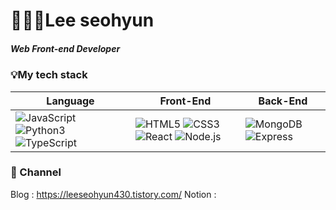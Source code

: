 # 👩🏻‍💻Lee seohyun
##### Web Front-end Developer

### 💡My tech stack

  
|Language|Front-End|Back-End|
|---|---|---|
|<img alt="JavaScript" src="http://img.shields.io/badge/JavaScript-F7DF1E.svg?&style=flat-square&logo=JavaScript&logoColor=black"/> <img alt="Python3" src="http://img.shields.io/badge/Python-3776AB.svg?&style=flat-square&logo=Python&logoColor=white"/> <img alt="TypeScript" src="http://img.shields.io/badge/TypeScript-3178C6.svg?&style=flat-square&logo=TypeScript&logoColor=white"/>|<img alt="HTML5" src="http://img.shields.io/badge/HTML5-E34F26.svg?&style=flat-square&logo=HTML5&logoColor=white"/> <img alt="CSS3" src="http://img.shields.io/badge/CSS3-1572B6.svg?&style=flat-square&logo=CSS3&logoColor=white"/> <img alt="React" src="http://img.shields.io/badge/React-61DAFB.svg?&style=flat-square&logo=React&logoColor=black"/> <img alt="Node.js" src="http://img.shields.io/badge/Node.js-339933.svg?&style=flat-square&logo=Node.js&logoColor=white"/> |<img alt="MongoDB" src="http://img.shields.io/badge/MongoDB-47A248.svg?&style=flat-square&logo=MongoDB&logoColor=white"/> <img alt="Express" src="http://img.shields.io/badge/Express-000000.svg?&style=flat-square&logo=Express&logoColor=white"/>|

### 🔗 Channel
Blog : https://leeseohyun430.tistory.com/
Notion : 
